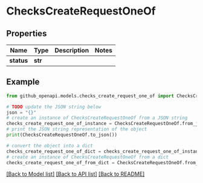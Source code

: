 # ChecksCreateRequestOneOf


## Properties

Name | Type | Description | Notes
------------ | ------------- | ------------- | -------------
**status** | **str** |  | 

## Example

```python
from github_openapi.models.checks_create_request_one_of import ChecksCreateRequestOneOf

# TODO update the JSON string below
json = "{}"
# create an instance of ChecksCreateRequestOneOf from a JSON string
checks_create_request_one_of_instance = ChecksCreateRequestOneOf.from_json(json)
# print the JSON string representation of the object
print(ChecksCreateRequestOneOf.to_json())

# convert the object into a dict
checks_create_request_one_of_dict = checks_create_request_one_of_instance.to_dict()
# create an instance of ChecksCreateRequestOneOf from a dict
checks_create_request_one_of_from_dict = ChecksCreateRequestOneOf.from_dict(checks_create_request_one_of_dict)
```
[[Back to Model list]](../README.md#documentation-for-models) [[Back to API list]](../README.md#documentation-for-api-endpoints) [[Back to README]](../README.md)


